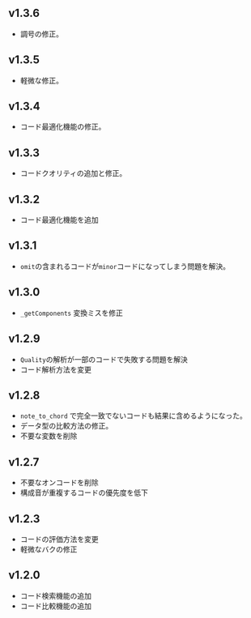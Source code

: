 ## v1.3.6
- 調号の修正。

## v1.3.5
- 軽微な修正。

## v1.3.4
- コード最適化機能の修正。

## v1.3.3
- コードクオリティの追加と修正。

## v1.3.2
- コード最適化機能を追加

## v1.3.1
- ```omit```の含まれるコードが```minor```コードになってしまう問題を解決。

## v1.3.0
- ```_getComponents``` 変換ミスを修正

## v1.2.9
- ```Quality```の解析が一部のコードで失敗する問題を解決
- コード解析方法を変更

## v1.2.8
- ```note_to_chord``` で完全一致でないコードも結果に含めるようになった。
- データ型の比較方法の修正。
- 不要な変数を削除

## v1.2.7
- 不要なオンコードを削除
- 構成音が重複するコードの優先度を低下

## v1.2.3
- コードの評価方法を変更
- 軽微なバクの修正

## v1.2.0
- コード検索機能の追加
- コード比較機能の追加
